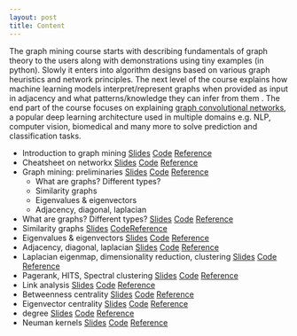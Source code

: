 ```yaml
---
layout: post
title: Content
---
```


The graph mining course starts with describing fundamentals of graph theory to the users along with demonstrations using tiny examples (in python). Slowly it enters into algorithm designs based on various graph heuristics and network principles. The next level of the course explains how machine learning models interpret/represent graphs when provided as input in adjacency and what patterns/knowledge they can infer from them . The end part of the course focuses on explaining [graph convolutional networks](https://tkipf.github.io/graph-convolutional-networks/), a popular deep learning architecture used in multiple domains e.g. NLP, computer vision, biomedical and many more to solve prediction and classification tasks.
- Introduction to graph mining   [Slides](https://vinti8776.github.io/graph-mining/) [Code](https://vinti8776.github.io/labs/lab/index.html) [Reference](https://vinti8776.github.io/graph-mining/)
- Cheatsheet on networkx   [Slides](https://vinti8776.github.io/graph-mining/) [Code](https://vinti8776.github.io/labs/lab/index.html) [Reference](https://vinti8776.github.io/graph-mining/)
- Graph mining: preliminaries  [Slides](https://vinti8776.github.io/graph-mining/) [Code](https://vinti8776.github.io/labs/lab/index.html) [Reference](https://vinti8776.github.io/graph-mining/)
   - What are graphs? Different types?
   - Similarity graphs
   - Eigenvalues & eigenvectors
   - Adjacency, diagonal, laplacian
- What are graphs? Different types?  [Slides](https://vinti8776.github.io/graph-mining/) [Code](https://vinti8776.github.io/labs/lab/index.html) [Reference](https://vinti8776.github.io/graph-mining/)
- Similarity graphs  [Slides](https://vinti8776.github.io/graph-mining/) [Code](https://vinti8776.github.io/labs/lab/index.html)[Reference](https://vinti8776.github.io/graph-mining/)
- Eigenvalues & eigenvectors   [Slides](https://vinti8776.github.io/graph-mining/) [Code](https://vinti8776.github.io/labs/lab/index.html) [Reference](https://vinti8776.github.io/graph-mining/)
- Adjacency, diagonal, laplacian   [Slides](https://vinti8776.github.io/graph-mining/) [Code](https://vinti8776.github.io/labs/lab/index.html) [Reference](https://vinti8776.github.io/graph-mining/)
- Laplacian eigenmap, dimensionality reduction, clustering  [Slides](https://vinti8776.github.io/graph-mining/) [Code](https://vinti8776.github.io/labs/lab/index.html) [Reference](https://vinti8776.github.io/graph-mining/)
- Pagerank, HITS, Spectral clustering  [Slides](https://vinti8776.github.io/graph-mining/) [Code](https://vinti8776.github.io/labs/lab/index.html) [Reference](https://vinti8776.github.io/graph-mining/)
- Link analysis  [Slides](https://vinti8776.github.io/graph-mining/) [Code](https://vinti8776.github.io/labs/lab/index.html) [Reference](https://vinti8776.github.io/graph-mining/)
- Betweenness centrality  [Slides](https://vinti8776.github.io/graph-mining/) [Code](https://vinti8776.github.io/labs/lab/index.html) [Reference](https://vinti8776.github.io/graph-mining/)
- Eigenvector centrality  [Slides](https://vinti8776.github.io/graph-mining/) [Code](https://vinti8776.github.io/labs/lab/index.html) [Reference](https://vinti8776.github.io/graph-mining/)
- degree  [Slides](https://vinti8776.github.io/graph-mining/) [Code](https://vinti8776.github.io/labs/lab/index.html) [Reference](https://vinti8776.github.io/graph-mining/)
- Neuman kernels  [Slides](https://vinti8776.github.io/graph-mining/) [Code](https://vinti8776.github.io/labs/lab/index.html) [Reference](https://vinti8776.github.io/graph-mining/)

<!--
<span class="newthought">These notes</span> form a concise introductory course on probabilistic graphical models{% include sidenote.html id="note-pgm" note="Probabilistic graphical models are a subfield of machine learning that studies how to describe and reason about the world in terms of probabilities." %}.
They are based on Stanford [CS228](https://cs228.stanford.edu/), and are written by [Volodymyr Kuleshov](http://www.stanford.edu/~kuleshov) and [Stefano Ermon](http://cs.stanford.edu/~ermon/), with the [help](https://github.com/ermongroup/cs228-notes/commits/master) of many students and course staff.
{% include marginnote.html id='mn-construction' note='The notes are still **under construction**! Although we have written up most of the material, you will probably find several typos. If you do, please let us know, or submit a pull request with your fixes to our [GitHub repository](https://github.com/ermongroup/cs228-notes).'%}
You too may help make these notes better by submitting your improvements to us via [GitHub](https://github.com/ermongroup/cs228-notes).

This course starts by introducing probabilistic graphical models from the very basics and concludes by explaining from first principles the [variational auto-encoder](extras/vae), an important probabilistic model that is also one of the most influential recent results in deep learning.

## Preliminaries

1. [Introduction](preliminaries/introduction/): What is probabilistic graphical modeling? Overview of the course.

2. [Review of probability theory](preliminaries/probabilityreview): Probability distributions. Conditional probability. Random variables (*under construction*).

3. [Real-world applications](preliminaries/applications): Image denoising. RNA structure prediction. Syntactic analysis of sentences. Optical character recognition. Language Modeling (*under construction*).

## Representation

1. [Bayesian networks](representation/directed/): Definitions. Representations via directed graphs. Independencies in directed models.

2. [Markov random fields](representation/undirected/): Undirected vs directed models. Independencies in undirected models. Conditional random fields.

## Inference

1. [Variable elimination](inference/ve/) The inference problem. Variable elimination. Complexity of inference.

2. [Belief propagation](inference/jt/): The junction tree algorithm. Exact inference in arbitrary graphs. Loopy Belief Propagation.

3. [MAP inference](inference/map/): Max-sum message passing. Graphcuts. Linear programming relaxations. Dual decomposition.

4. [Sampling-based inference](inference/sampling/): Monte-Carlo sampling. Forward Sampling. Rejection Sampling. Importance sampling. Markov Chain Monte-Carlo. Applications in inference.

5. [Variational inference](inference/variational/): Variational lower bounds. Mean Field. Marginal polytope and its relaxations.

## Learning

1. [Learning in directed models](learning/directed/): Maximum likelihood estimation. Learning theory basics. Maximum likelihood estimators for Bayesian networks.

2. [Learning in undirected models](learning/undirected/): Exponential families. Maximum likelihood estimation with gradient descent. Learning in CRFs

3. [Learning in latent variable models](learning/latent/): Latent variable models. Gaussian mixture models. Expectation maximization.

4. [Bayesian learning](learning/bayesian/): Bayesian paradigm. Conjugate priors. Examples (*under construction*).

5. [Structure learning](learning/structure/): Chow-Liu algorithm. Akaike information criterion. Bayesian information criterion. Bayesian structure learning (*under construction*).

## Bringing it all together

1. [The variational autoencoder](extras/vae): Deep generative models. The reparametrization trick. Learning latent visual representations.

2. [List of further readings](extras/readings): Structured support vector machines. Bayesian non-parametrics. -->
